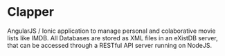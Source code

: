 # Clapper
AngularJS / Ionic application to manage personal and colaborative movie lists like IMDB.
All Databases are stored as XML files in an eXistDB server, that can be accessed through a RESTful API server running on NodeJS.
